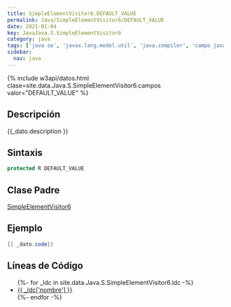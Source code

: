 ```yaml
---
title: SimpleElementVisitor6.DEFAULT_VALUE
permalink: Java/SimpleElementVisitor6/DEFAULT_VALUE
date: 2021-01-04
key: JavaJava.S.SimpleElementVisitor6
category: java
tags: ['java se', 'javax.lang.model.util', 'java.compiler', 'campo java', 'Java 1.6']
sidebar: 
  nav: java
---
```


{% include w3api/datos.html clase=site.data.Java.S.SimpleElementVisitor6.campos valor="DEFAULT_VALUE" %}

## Descripción
{{_dato.description }}

## Sintaxis
~~~java
protected R DEFAULT_VALUE
~~~

## Clase Padre
[SimpleElementVisitor6](/Java/SimpleElementVisitor6/)

## Ejemplo
~~~java
{{ _dato.code}}
~~~

## Líneas de Código
<ul>
{%- for _ldc in site.data.Java.S.SimpleElementVisitor6.ldc -%}
   <li>
       <a href="{{_ldc['url'] }}">{{ _ldc['nombre'] }}</a>
   </li>
{%- endfor -%}
</ul>
